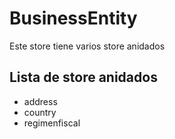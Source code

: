 # BusinessEntity

Este store tiene varios store anidados

## Lista de store anidados
* address
* country
* regimenfiscal